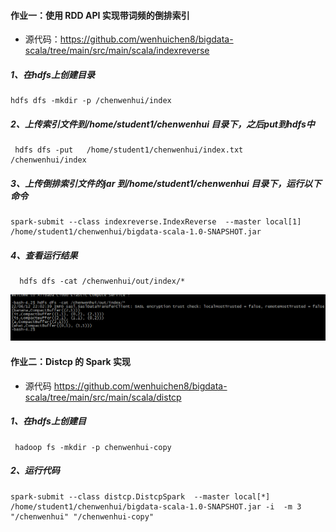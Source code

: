 
#### 作业一：使用 RDD API 实现带词频的倒排索引
 
- 源代码：https://github.com/wenhuichen8/bigdata-scala/tree/main/src/main/scala/indexreverse

##### 1、在hdfs上创建目录
 ```
 hdfs dfs -mkdir -p /chenwenhui/index
 ```
##### 2、上传索引文件到/home/student1/chenwenhui 目录下，之后put到hdfs中
 ```
  hdfs dfs -put   /home/student1/chenwenhui/index.txt   /chenwenhui/index
 ```
##### 3、上传倒排索引文件的jar 到/home/student1/chenwenhui 目录下，运行以下命令
 ```
 spark-submit --class indexreverse.IndexReverse  --master local[1]  /home/student1/chenwenhui/bigdata-scala-1.0-SNAPSHOT.jar
 ```
##### 4、查看运行结果
```
  hdfs dfs -cat /chenwenhui/out/index/*
```
![img.png](img.png)

#### 作业二：Distcp 的 Spark 实现

- 源代码 https://github.com/wenhuichen8/bigdata-scala/tree/main/src/main/scala/distcp

##### 1、在hdfs上创建目

```
 hadoop fs -mkdir -p chenwenhui-copy
```
##### 2、运行代码
```
spark-submit --class distcp.DistcpSpark  --master local[*]  /home/student1/chenwenhui/bigdata-scala-1.0-SNAPSHOT.jar -i  -m 3  "/chenwenhui" "/chenwenhui-copy"
```